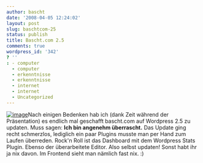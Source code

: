 ```yaml
---
author: bascht
date: '2008-04-05 12:24:02'
layout: post
slug: baschtcom-25
status: publish
title: Bascht.com 2.5
comments: true
wordpress_id: '342'
? ''
: - computer
  - computer
  - erkenntnisse
  - erkenntnisse
  - internet
  - internet
  - Uncategorized
---
```


[![image](http://www.bascht.com/uploads/2008/04/wp_25_backend-300x189.jpg "Das neue Backend")](http://www.bascht.com/uploads/2008/04/wp_25_backend.jpg)Nach
einigen Bedenken hab ich (dank Zeit während der Präsentation) es
endlich mal geschafft bascht.com auf Wordpress 2.5 zu updaten. Muss
sagen: **Ich bin angenehm überrascht.** Das Update ging recht
schmerzlos, lediglich ein paar Plugins musste man per Hand zum
Laufen überreden. Rock'n Roll ist das Dashboard mit dem Wordpress
Stats Plugin. Ebenso der überarbeitete Editor. Also selbst updaten!
Sonst habt ihr ja nix davon. Im Frontend sieht man nämlich fast
nix. :)


